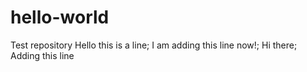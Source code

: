 # hello-world
Test repository
Hello this is a line;
I am adding this line now!;
Hi there;
Adding this line
